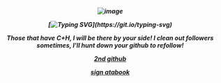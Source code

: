 <h5 align="center"

![image](https://github.com/user-attachments/assets/63fe3dc3-4197-43aa-b65b-33637eeab582)

[![Typing SVG](https://readme-typing-svg.demolab.com?font=Fira+Code&pause=1000&color=F7380C&width=435&lines=HE+WAS+A+FRIEND%2C+WELL...+NOT+ANYMORE+I+GUESS.)](https://git.io/typing-svg)

Those that have C+H, I will be there by your side!
I clean out followers sometimes, I'll hunt down your github to refollow!

[2nd github](https://github.com/trappedice)

[sign atabook](https://spireofshadows.atabook.org)












